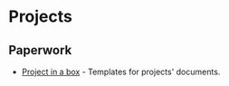# Projects 
## Paperwork
- [Project in a box](https://www.projectinabox.org.uk) - Templates for projects'
  documents.


